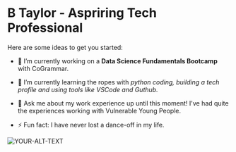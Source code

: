 # B Taylor - Aspriring Tech Professional

Here are some ideas to get you started:

- 🔭 I’m currently working on a **Data Science Fundamentals Bootcamp** with CoGrammar.
- 🌱 I’m currently learning the ropes with _python coding, building a tech profile and using tools like VSCode and Guthub._

- 💬 Ask me about my work experience up until this moment! I've had quite the experiences working with Vulnerable Young People. 

- ⚡ Fun fact: I have never lost a dance-off in my life. 

<picture>
  <source media="(prefers-color-scheme: dark)" srcset="YOUR-DARKMODE-IMAGE">
  <source media="(prefers-color-scheme: light)" srcset="YOUR-LIGHTMODE-IMAGE">
  <img alt="YOUR-ALT-TEXT" src="https://www.google.com/imgres?imgurl=https%3A%2F%2Fwww.fujitsu.com%2Fglobal%2Fimagesgig5%2Fconsulting-banner_tcm100-6603636_tcm100-6286607-32.jpg&tbnid=tCtiL8uBBeEZZM&vet=12ahUKEwiW_IeO3Y-FAxWNU6QEHdlcAcEQMygIegQIARBj..i&imgrefurl=https%3A%2F%2Fwww.fujitsu.com%2Fglobal%2Fservices%2Fsecurity%2Fofferings%2Fconsulting%2Fprofessional%2F&docid=Yv9FdCgK37_RPM&w=800&h=450&q=tech%20professionals&ved=2ahUKEwiW_IeO3Y-FAxWNU6QEHdlcAcEQMygIegQIARBj">
</picture>

